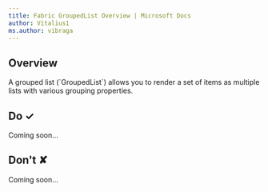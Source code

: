 ```yaml
---
title: Fabric GroupedList Overview | Microsoft Docs
author: Vitalius1
ms.author: vibraga
---
```


## Overview
A grouped list (&#x60;GroupedList&#x60;) allows you to render a set of items as multiple lists with various grouping properties. 



## Do &#10003;
Coming soon...

## Don't &#10008;
Coming soon...